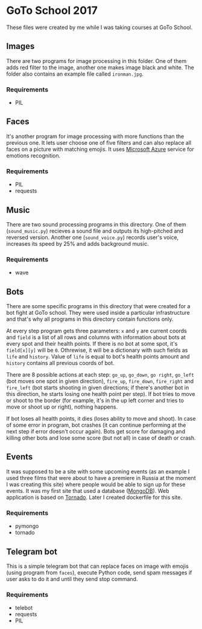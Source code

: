 # GoTo School 2017

These files were created by me while I was taking courses at GoTo School.

## Images

There are two programs for image processing in this folder. One of them adds red filter to the image, another one makes image black and white. The folder also contains an example file called `ironman.jpg`.

### Requirements

- PIL

## Faces

It's another program for image processing with more functions than the previous one. It lets user choose one of five filters and can also replace all faces on a picture with matching emojis. It uses [Microsoft Azure](https://azure.microsoft.com/ru-ru/services/cognitive-services/face/) service for emotions recognition.

### Requirements

- PIL
- requests

## Music

There are two sound processing programs in this directory. One of them (`sound_music.py`) recieves a sound file and outputs its high-pitched and reversed version. Another one (`sound_voice.py`) records user's voice, increases its speed by 25% and adds background music.

### Requirements

- wave

## Bots

There are some specific programs in this directory that were created for a bot fight at GoTo school. They were used inside a particular infrastructure and that's why all programs in this directory contain functions only.

At every step program gets three parameters: `x` and `y` are current coords and `field` is a list of all rows and columns with information about bots at every spot and their health points. If there is no bot at some spot, it's `field[x][y]` will be `0`. Othrewise, it will be a dictionary with such fields as `life` and `history`. Value of `life` is equal to bot's health points amount and `history` contains all previous coords of bot.

There are 8 possible actions at each step: `go_up`, `go_down`, `go right`, `go_left` (bot moves one spot in given direction), `fire_up`, `fire_down`, `fire_right` and `fire_left` (bot starts shooting in given directions; if there's another bot in this direction, he starts losing one health point per step). If bot tries to move or shoot to the border (for example, it's in the up left corner and tries to move or shoot up or right), nothing happens.

If bot loses all health points, it dies (loses ability to move and shoot). In case of some error in program, bot crashes (it can continue performing at the next step if error doesn't occur again). Bots get score for damaging and killing other bots and lose some score (but not all) in case of death or crash.

## Events

It was supposed to be a site with some upcoming events (as an example I used three films that were about to have a premiere in Russia at the moment I was creating this site) where people would be able to sign up for these events. It was my first site that used a database ([MongoDB](https://www.mongodb.com/)). Web application is based on [Tornado](https://www.tornadoweb.org/en/stable/). Later I created dockerfile for this site.

### Requirements

- pymongo
- tornado

## Telegram bot

This is a simple telegram bot that can replace faces on image with emojis (using program from `faces`), execute Python code, send spam messages if user asks to do it and until they send stop command.

### Requirements
- telebot
- requests
- PIL
